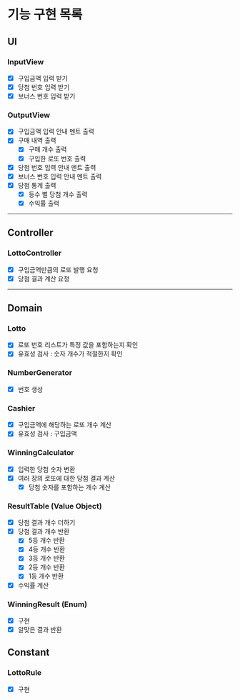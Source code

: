 # 기능 구현 목록

## UI

### InputView

- [x] 구입금액 입력 받기
- [x] 당첨 번호 입력 받기
- [x] 보너스 번호 입력 받기

### OutputView

- [x] 구입금액 입력 안내 멘트 출력
- [x] 구매 내역 출력
    - [x] 구매 개수 출력
    - [x] 구입한 로또 번호 출력
- [x] 당첨 번호 입력 안내 멘트 출력
- [x] 보너스 번호 입력 안내 멘트 출력
- [x] 당첨 통계 출력
    - [x] 등수 별 당첨 개수 출력
    - [x] 수익률 출력

---

## Controller

### LottoController

- [x] 구입금액만큼의 로또 발행 요청
- [x] 당첨 결과 계산 요청

---

## Domain

### Lotto

- [x] 로또 번호 리스트가 특정 값을 포함하는지 확인
- [x] 유효성 검사 : 숫자 개수가 적절한지 확인

### NumberGenerator

- [x] 번호 생성

### Cashier

- [x] 구입금액에 해당하는 로또 개수 계산
- [x] 유효성 검사 : 구입금액

### WinningCalculator

- [x] 입력한 당첨 숫자 변환
- [x] 여러 장의 로또에 대한 당첨 결과 계산
    - [x] 당첨 숫자를 포함하는 개수 계산

### ResultTable (Value Object)

- [x] 당첨 결과 개수 더하기
- [x] 당첨 결과 개수 반환
    - [x] 5등 개수 반환
    - [x] 4등 개수 반환
    - [x] 3등 개수 반환
    - [x] 2등 개수 반환
    - [x] 1등 개수 반환
- [x] 수익률 계산

### WinningResult (Enum)

- [x] 구현
- [x] 알맞은 결과 반환

## Constant

### LottoRule

- [x] 구현